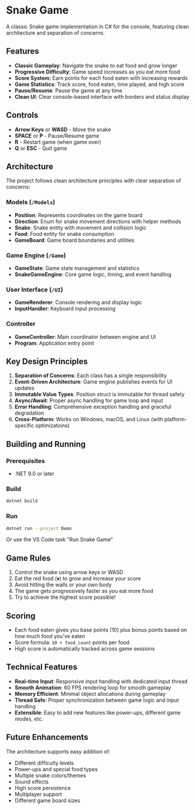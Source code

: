# Snake Game

A classic Snake game implementation in C# for the console, featuring clean architecture and separation of concerns.

## Features

- **Classic Gameplay**: Navigate the snake to eat food and grow longer
- **Progressive Difficulty**: Game speed increases as you eat more food
- **Score System**: Earn points for each food eaten with increasing rewards
- **Game Statistics**: Track score, food eaten, time played, and high score
- **Pause/Resume**: Pause the game at any time
- **Clean UI**: Clear console-based interface with borders and status display

## Controls

- **Arrow Keys** or **WASD** - Move the snake
- **SPACE** or **P** - Pause/Resume game
- **R** - Restart game (when game over)
- **Q** or **ESC** - Quit game

## Architecture

The project follows clean architecture principles with clear separation of concerns:

### Models (`/Models`)
- **Position**: Represents coordinates on the game board
- **Direction**: Enum for snake movement directions with helper methods
- **Snake**: Snake entity with movement and collision logic
- **Food**: Food entity for snake consumption
- **GameBoard**: Game board boundaries and utilities

### Game Engine (`/Game`)
- **GameState**: Game state management and statistics
- **SnakeGameEngine**: Core game logic, timing, and event handling

### User Interface (`/UI`)
- **GameRenderer**: Console rendering and display logic
- **InputHandler**: Keyboard input processing

### Controller
- **GameController**: Main coordinator between engine and UI
- **Program**: Application entry point

## Key Design Principles

1. **Separation of Concerns**: Each class has a single responsibility
2. **Event-Driven Architecture**: Game engine publishes events for UI updates
3. **Immutable Value Types**: Position struct is immutable for thread safety
4. **Async/Await**: Proper async handling for game loop and input
5. **Error Handling**: Comprehensive exception handling and graceful degradation
6. **Cross-Platform**: Works on Windows, macOS, and Linux (with platform-specific optimizations)

## Building and Running

### Prerequisites
- .NET 9.0 or later

### Build
```bash
dotnet build
```

### Run
```bash
dotnet run --project Demo
```

Or use the VS Code task "Run Snake Game"

## Game Rules

1. Control the snake using arrow keys or WASD
2. Eat the red food (♦) to grow and increase your score
3. Avoid hitting the walls or your own body
4. The game gets progressively faster as you eat more food
5. Try to achieve the highest score possible!

## Scoring

- Each food eaten gives you base points (10) plus bonus points based on how much food you've eaten
- Score formula: `10 + food_count` points per food
- High score is automatically tracked across game sessions

## Technical Features

- **Real-time Input**: Responsive input handling with dedicated input thread
- **Smooth Animation**: 60 FPS rendering loop for smooth gameplay
- **Memory Efficient**: Minimal object allocations during gameplay
- **Thread Safe**: Proper synchronization between game logic and input handling
- **Extensible**: Easy to add new features like power-ups, different game modes, etc.

## Future Enhancements

The architecture supports easy addition of:
- Different difficulty levels
- Power-ups and special food types
- Multiple snake colors/themes
- Sound effects
- High score persistence
- Multiplayer support
- Different game board sizes
